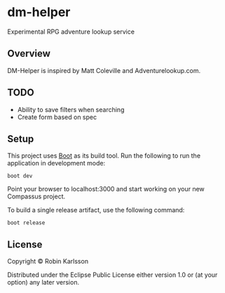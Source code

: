 # dm-helper

Experimental RPG adventure lookup service

## Overview

DM-Helper is inspired by Matt Coleville and Adventurelookup.com.

## TODO

- Ability to save filters when searching
- Create form based on spec

## Setup

This project uses [Boot](https://github.com/boot-clj/boot) as its build tool. Run
the following to run the application in development mode:

    boot dev

Point your browser to localhost:3000 and start working on your new Compassus project.


To build a single release artifact, use the following command:

    boot release

## License

Copyright ©  Robin Karlsson

Distributed under the Eclipse Public License either version 1.0
or (at your option) any later version.
